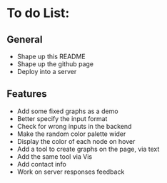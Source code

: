 # To do List:
## General
- Shape up this README
- Shape up the github page
- Deploy into a server

## Features
- Add some fixed graphs as a demo
- Better specify the input format
- Check for wrong inputs in the backend
- Make the random color palette wider
- Display the color of each node on hover
- Add a tool to create graphs on the page, via text
- Add the same tool via Vis
- Add contact info
- Work on server responses feedback